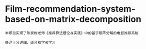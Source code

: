 # Film-recommendation-system-based-on-matrix-decomposition

	本项目实现了陈家栋老师《推荐算法理论与实践》中的基于矩阵分解的电影推荐系统

	备注十分详细，适合初学者学习
